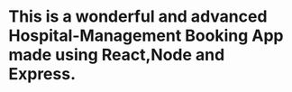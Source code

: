 # This is a wonderful and advanced Hospital-Management Booking App made using React,Node and Express.
